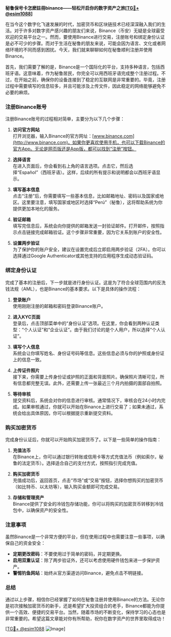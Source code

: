 **秘鲁保号卡怎麽註冊binance——轻松开启你的数字资产之旅[[TG💪+ @esim1088](https://t.me/s/esim1088)]**

在当今这个数字化飞速发展的时代，加密货币和区块链技术已经深深融入我们的生活。对于许多对数字资产感兴趣的朋友们来说，Binance（币安）无疑是全球最受欢迎的交易平台之一。然而，要使用Binance进行交易，注册账号和绑定身份认证是必不可少的步骤。而对于生活在秘鲁的朋友来说，可能会因为语言、文化或者网络环境的不同而感到困扰。今天，我们就来聊聊如何在秘鲁顺利注册并使用Binance。

首先，我们需要了解的是，Binance是一个国际化的平台，支持多种语言，包括西班牙语。这意味着，作为秘鲁居民，你完全可以用西班牙语完成整个注册过程。不过，在开始之前，确保你的设备连接到了稳定的互联网是非常重要的。毕竟，注册过程中需要填写的信息较多，并且可能涉及上传文件，因此稳定的网络能够避免不必要的麻烦。

### 注册Binance账号

注册Binance账号的过程相对简单，主要分为以下几个步骤：

1. **访问官方网站**  
   打开浏览器，输入Binance的官方网址：[www.binance.com](http://www.binance.com)。如果你更喜欢使用手机，也可以下载Binance的官方App。无论是网页版还是App版，都可以找到“注册”按钮。

2. **选择语言**  
   在进入页面后，你会看到右上角的语言选项。点击它，然后选择“Español”（西班牙语）。这样，后续的所有提示和说明都会以西班牙语显示。

3. **填写基本信息**  
   点击“注册”后，你需要填写一些基本信息，比如邮箱地址、密码以及国家或地区。这里要注意，填写国家或地区时选择“Perú”（秘鲁），这将帮助系统为你提供更加本地化的服务。

4. **验证邮箱**  
   填写完信息后，系统会向你提供的邮箱发送一封验证邮件。打开邮件，按照指示点击链接完成邮箱验证。这个步骤非常重要，因为它关系到账户的安全性。

5. **设置两步验证**  
   为了保护你的账户安全，建议在设置完成后立即启用两步验证（2FA）。你可以选择通过Google Authenticator或其他支持的应用程序生成动态验证码。

### 绑定身份认证

完成了基本的注册后，下一步就是进行身份认证。这是为了符合全球范围内的反洗钱法规（AML），也是Binance的基本要求。以下是具体的操作流程：

1. **登录账户**  
   使用刚刚注册的邮箱和密码登录Binance账户。

2. **进入KYC页面**  
   登录后，点击顶部菜单中的“身份认证”选项。在这里，你会看到两种认证类型：“个人认证”和“企业认证”。由于我们讨论的是个人用户，所以选择“个人认证”。

3. **填写个人信息**  
   系统会让你填写姓名、身份证号码等信息。这些信息必须与你的护照或身份证上的信息一致。

4. **上传证件照片**  
   接下来，你需要上传身份证或护照的正面和背面照片。确保照片清晰可见，所有信息都完整无误。此外，还需要上传一张最近三个月内拍摄的面部自拍照。

5. **等待审核**  
   提交资料后，系统会对你的信息进行审核。通常情况下，审核会在24小时内完成。如果审核通过，你就可以开始在Binance上进行交易了；如果未通过，系统会给出具体原因，你可以根据提示重新提交资料。

### 购买加密货币

完成身份认证后，你就可以开始购买加密货币了。以下是一些简单的操作指南：

1. **充值法币**  
   在Binance上，你可以通过银行转账或信用卡等方式充值法币（例如索尔，秘鲁的法定货币）。选择适合自己的支付方式，按照指引完成充值。

2. **购买加密货币**  
   充值成功后，返回首页，点击“市场”或“交易”按钮，选择你想购买的加密货币（如比特币、以太坊等），输入购买金额即可完成交易。

3. **存储和管理资产**  
   Binance提供了安全的冷钱包存储功能，你可以将购买的加密货币转移到冷钱包中，以确保资产的安全性。

### 注意事项

虽然Binance是一个非常方便的平台，但在使用过程中也需要注意一些事项，以确保自己的资金安全：

- **定期更改密码**：不要使用过于简单的密码，并定期更换。
- **启用双重认证**：除了两步验证外，还可以考虑使用硬件钱包来进一步保护资产。
- **警惕钓鱼网站**：始终从官方渠道访问Binance，避免点击不明链接。

### 总结

通过以上步骤，相信你已经掌握了如何在秘鲁注册并使用Binance的方法。无论你是初次接触加密货币的新手，还是希望扩大投资组合的老手，Binance都能为你提供一个高效、便捷的交易平台。当然，随着市场的不断变化，保持学习的心态也是非常重要的。希望这篇文章能对你有所帮助，祝你在数字资产的世界里取得成功！

[[TG💪+ @esim1088](https://t.me/s/esim1088) ![Image](https://i.postimg.cc/4NQfJmqS/Snipaste-2025-05-13-00-14-12.png)]